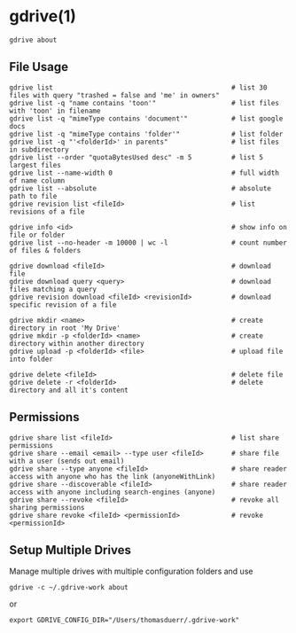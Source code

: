 # gdrive(1)

    gdrive about

## File Usage

    gdrive list                                             # list 30 files with query "trashed = false and 'me' in owners"
    gdrive list -q "name contains 'toon'"                   # list files with 'toon' in filename
    gdrive list -q "mimeType contains 'document'"           # list google docs
    gdrive list -q "mimeType contains 'folder'"             # list folder 
    gdrive list -q "'<folderId>' in parents"                # list files in subdirectory
    gdrive list --order "quotaBytesUsed desc" -m 5          # list 5 largest files
    gdrive list --name-width 0                              # full width of name column
    gdrive list --absolute                                  # absolute path to file
    gdrive revision list <fileId>                           # list revisions of a file

    gdrive info <id>                                        # show info on file or folder
    gdrive list --no-header -m 10000 | wc -l                # count number of files & folders

    gdrive download <fileId>                                # download file
    gdrive download query <query>                           # download files matching a query
    gdrive revision download <fileId> <revisionId>          # download specific revision of a file

    gdrive mkdir <name>                                     # create directory in root 'My Drive'
    gdrive mkdir -p <folderId> <name>                       # create directory within another directory
    gdrive upload -p <folderId> <file>                      # upload file into folder

    gdrive delete <fileId>                                  # delete file
    gdrive delete -r <folderId>                             # delete directory and all it's content

## Permissions

    gdrive share list <fileId>                              # list share permissions
    gdrive share --email <email> --type user <fileId>       # share file with a user (sends out email)
    gdrive share --type anyone <fileId>                     # share reader access with anyone who has the link (anyoneWithLink)
    gdrive share --discoverable <fileId>                    # share reader access with anyone including search-engines (anyone)
    gdrive share --revoke <fileId>                          # revoke all sharing permissions
    gdrive share revoke <fileId> <permissionId>             # revoke <permissionId>

## Setup Multiple Drives

Manage multiple drives with multiple configuration folders and use

    gdrive -c ~/.gdrive-work about

or

    export GDRIVE_CONFIG_DIR="/Users/thomasduerr/.gdrive-work"
